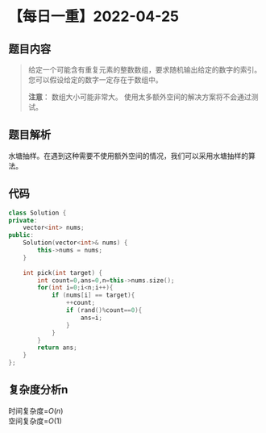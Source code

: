 # 【每日一重】2022-04-25

## 题目内容

> 给定一个可能含有重复元素的整数数组，要求随机输出给定的数字的索引。 您可以假设给定的数字一定存在于数组中。
>
> **注意**：
> 数组大小可能非常大。 使用太多额外空间的解决方案将不会通过测试。

## 题目解析

水塘抽样。在遇到这种需要不使用额外空间的情况，我们可以采用水塘抽样的算法。

## 代码

```cpp
class Solution {
private:
    vector<int> nums;
public:
    Solution(vector<int>& nums) {
        this->nums = nums;
    }
    
    int pick(int target) {
        int count=0,ans=0,n=this->nums.size();
        for(int i=0;i<n;i++){
            if (nums[i] == target){
                ++count;
                if (rand()%count==0){
                    ans=i;
                }
            }
        }
        return ans;
    }
};
```

## 复杂度分析n

时间复杂度=$O(n)$  
空间复杂度=$O(1)$

